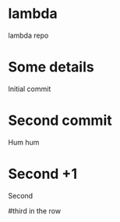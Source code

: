 # lambda
lambda repo

# Some details
Initial commit

# Second commit
Hum hum

# Second +1
Second

#third in the row
